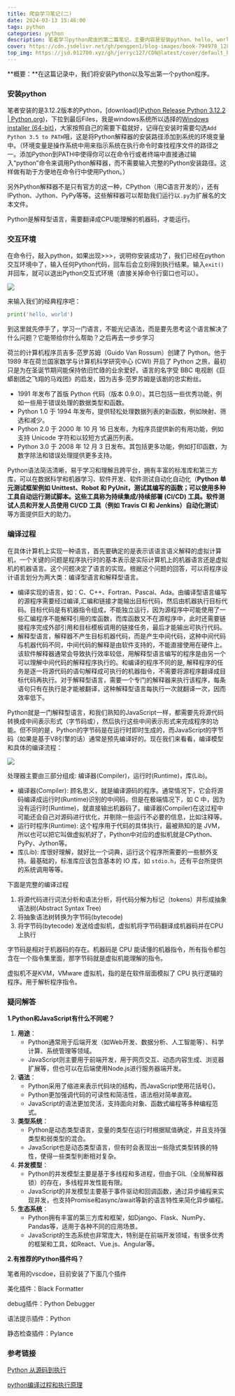 ```yaml
---
title: 爬虫学习笔记(二)
date: 2024-03-13 15:46:00
tags: python
categories: python
description: 笔者学习python爬虫的第二篇笔记，主要内容是安装python、hello, worl、学习解释型语言的编译过程。阅读时长：7min。
cover: https://cdn.jsdelivr.net/gh/pengpen1/blog-images/book-794978_1280.jpg
top_img: https://jsd.012700.xyz/gh/jerryc127/CDN@latest/cover/default_bg.png
---
```

**概要：**在这篇记录中，我们将安装Python以及写出第一个python程序。

### 安装python

笔者安装的是3.12.2版本的Python，[download]([Python Release Python 3.12.2 | Python.org](https://www.python.org/downloads/release/python-3122/))，下拉到最后Files，我是windows系统所以选择的[Windows installer (64-bit)](https://www.python.org/ftp/python/3.12.2/python-3.12.2-amd64.exe)，大家按照自己的需要下载就好，记得在安装时需要勾选`Add Python 3.5 to PATH`哦，这是将Python解释器的安装路径添加到系统的环境变量中。（环境变量是操作系统中用来指示系统在执行命令时查找程序文件的路径之一。添加Python到PATH中使得你可以在命令行或者终端中直接通过输入“python”命令来调用Python解释器，而不需要输入完整的Python安装路径。这样做有助于方便地在命令行中使用Python。）

另外Python解释器不是只有官方的这一种，CPython（用C语言开发的），还有IPython、Jython、PyPy等等。这些解释器可以帮助我们运行以`.py`为扩展名的文本文件。

Python是解释型语言，需要翻译成CPU能理解的机器码，才能运行。



### 交互环境

在命令行，敲入python，如果出现>>>，说明你安装成功了，我们已经在python交互环境中了，输入任何Python代码，回车后会立刻得到执行结果。输入`exit()`并回车，就可以退出Python交互式环境（直接关掉命令行窗口也可以）。

![](https://cdn.jsdelivr.net/gh/pengpen1/blog-images/20240312173847.png)

来输入我们的经典程序吧：

```python
print('hello, world')
```

到这里就先停手了，学习一门语言，不能光记语法，而是要先思考这个语言解决了什么问题？它能带给你什么帮助？之后再去一步步学习

荷兰的计算机程序员吉多·范罗苏姆（Guido Van Rossum）创建了 Python。他于 1989 年在荷兰国家数学与计算机科学研究中心 (CWI) 开启了 Python 之旅，最初只是为在圣诞节期间能保持依旧忙碌的业余爱好。语言的名字受 BBC 电视剧《巨蟒剧团之飞翔的马戏团》的启发，因为吉多·范罗苏姆是该剧的忠实粉丝。 

-  1991 年发布了首版 Python 代码（版本 0.9.0）。其已包括一些优秀功能，例如一些用于错误处理的数据类型和函数。 
- Python 1.0 于 1994 年发布，提供轻松处理数据列表的新函数，例如映射、筛选和减少。
- Python 2.0 于 2000 年 10 月 16 日发布，为程序员提供新的有用功能，例如支持 Unicode 字符和以较短方式遍历列表。
- Python 3.0 于 2008 年 12 月 3 日发布。其包括更多功能，例如打印函数，为数字除法和错误处理提供更多支持。 

Python语法简洁清晰，易于学习和理解且跨平台，拥有丰富的标准库和第三方库，可以在数据科学和机器学习、软件开发、软件测试自动化自动化（**Python 单元测试框架例如 Unittest、Robot 和 PyUnit，测试其编写的函数；可以使用多种工具自动运行测试脚本。这些工具称为持续集成/持续部署 (CI/CD) 工具。软件测试人员和开发人员使用 CI/CD 工具（例如 Travis CI 和 Jenkins）自动化测试**）等方面提供巨大的助力。



### 编译过程

 在具体计算机上实现一种语言，首先要确定的是表示该语言语义解释的虚拟计算机，一个关键的问题是程序执行时的基本表示是实际计算机上的机器语言还是虚拟机的机器语言。这个问题决定了语言的实现。根据这个问题的回答，可以将程序设计语言划分为两大类：编译型语言和解释型语言。

- 编译实现的语言，如：C、C++、Fortran、Pascal、Ada。由编译型语言编写的源程序需要经过编译,汇编和链接才能输出目标代码，然后由机器执行目标代码。目标代码是有机器指令组成，不能独立运行，因为源程序中可能使用了一些汇编程序不能解释引用的库函数，而库函数又不在源程序中，此时还需要链接程序完成外部引用和目标模板调用的链接任务，最后才能输出可执行代码。
-  解释型语言，解释器不产生目标机器代码，而是产生中间代码，这种中间代码与机器代码不同，中间代码的解释是由软件支持的，不能直接使用在硬件上。该软件解释器通常会导致执行效率较低，用解释型语言编写的程序是由另一个可以理解中间代码的解释程序执行的。和编译的程序不同的是, 解释程序的任务是逐一将源代码的语句解释成可执行的机器指令，不需要将源程序翻译成目标代码再执行。对于解释型语言，需要一个专门的解释器来执行该程序，每条语句只有在执行是才能被翻译，这种解释型语言每执行一次就翻译一次，因而效率低下。

Python就是一门解释型语言，和我们熟知的JavaScript一样，都需要先将源代码转换成中间表示形式（字节码或），然后执行这些中间表示形式来完成程序的功能。但不同的是，Python的字节码是在运行时即时生成的，而JavaScript的字节码（如果是基于V8引擎的话）通常是预先编译好的。现在我们来看看，编译模型和具体的编译流程：

![](https://cdn.jsdelivr.net/gh/pengpen1/blog-images/20240313151206.png)

处理器主要由三部分组成: 编译器(Compiler)，运行时(Runtime)，库(Lib)。

- 编译器(Compiler): 顾名思义，就是编译源码的程序。通常情况下，它会将源码编译成运行时(Runtime)识别的中间码，但是在极端情况下，如 C 中，因为没有运行时(Runtime)，就直接输出机器码了。编译器(Compiler)在这过程中可能还会自己对源码进行优化，并剔除一些运行不必要的信息，比如注释等。
- 运行时程序(Runtime): 这个程序用于代码的具体执行，最被熟知的是 JVM，所以也可以把它叫做虚拟机好了，Python中对应的虚拟机就是CPython、PyPy、Jython等。
- 库(Lib): 库很好理解，就好比一个词典，运行这个程序所需要的一些额外支持。最基础的，标准库应该包含基本的 IO 库，如 `stdio.h`，还有平台所提供的系统调用等等。



下面是完整的编译过程

1. 将源代码进行词法分析和语法分析，将代码分解为标记（tokens）并形成抽象语法树(Abstract Syntax Tree)
2. 将抽象语法树转换为字节码(bytecode) 
3. 将字节码(bytecode) 发送给虚拟机，虚拟机将字节码翻译成机器码并在CPU上执行



字节码是相对于机器码的存在。机器码是 CPU 能读懂的机器指令，所有指令都包含在一个指令集里面，那字节码就是虚拟机能理解的指令。

虚拟机不是KVM，VMware 虚拟机，指的是在软件层面模拟了 CPU 执行逻辑的程序。用于解析程序指令。



### 疑问解答

**1.Python和JavaScript有什么不同呢？**

1. **用途**：
   - Python通常用于后端开发（如Web开发、数据分析、人工智能等）、科学计算、系统管理等领域。
   - JavaScript则主要用于前端开发，用于网页交互、动态内容生成、浏览器扩展等，但也可以在后端使用Node.js进行服务器端开发。
2. **语法**：
   - Python采用了缩进来表示代码块的结构，而JavaScript使用花括号{}。
   - Python更加强调代码的可读性和简洁性，语法相对简单直观。
   - JavaScript的语法更加灵活，支持面向对象、函数式编程等多种编程范式。
3. **类型系统**：
   - Python是动态类型语言，变量的类型在运行时根据赋值确定，并且支持强类型和弱类型的混合。
   - JavaScript也是动态类型语言，但有时会表现出一些隐式类型转换的特性，使得一些类型判断相对复杂。
4. **并发模型**：
   - Python的并发模型主要是基于多线程和多进程，但由于GIL（全局解释器锁）的存在，多线程并发性能有限。
   - JavaScript的并发模型主要基于事件驱动和回调函数，通过异步编程来实现并发，也支持Promise和async/await等新的语言特性来简化异步编程。
5. **生态系统**：
   - Python拥有丰富的第三方库和框架，如Django、Flask、NumPy、Pandas等，适用于各种不同的应用场景。
   - JavaScript的生态系统也非常庞大，特别是在前端开发领域，有很多优秀的框架和工具，如React、Vue.js、Angular等。



**2.有推荐的Python插件吗？**

笔者用的vscdoe，目前安装了下面几个插件

美化插件：Black Formatter

debug插件：Python Debugger

语法提示插件：Python

静态检查插件：Pylance



### 参考链接

[Python 从源码到执行](https://00kai0.github.io/cpy-compile-and-runtime/)

[python编译过程和执行原理](https://blog.csdn.net/helloxiaozhe/article/details/78104975)

